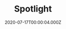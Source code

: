 ---
title: "Spotlight"
year: 2015
date: 2020-07-17T00:00:04.000Z
permalink: /almanac/movies/2020-07-17-spotlight/index.html
link: https://letterboxd.com/rknightuk/film/spotlight/2/
rating: 3
tmdbid: 314365
---